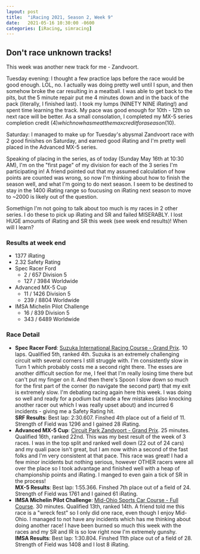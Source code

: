 ```yaml
---
layout: post
title:  "iRacing 2021, Season 2, Week 9"
date:   2021-05-16 10:30:00 -0600
categories: [iRacing, simracing]
---
```

## Don't race unknown tracks!

This week was another new track for me - Zandvoort. 

Tuesday evening: I thought a few practice laps before the race would be good enough. LOL, no. I actually was doing pretty well until I spun, and then somehow broke the car resulting in a meatball. I was able to get back to the pits, but the 5 minute repair put me 4 minutes down and in the back of the pack (literally, I finished last). I took my lumps (NINETY NINE iRating!) and spent time learning the track. My pace was good enough for 10th - 12th so next race will be better. As a small consolation, I completed my MX-5 series completion credit ($4) which now has me at the max credit for a season ($10). 

Saturday: I managed to make up for Tuesday's abysmal Zandvoort race with 2 good finishes on Saturday, and earned good iRating and I'm pretty well placed in the Advanced MX-5 series. 

Speaking of placing in the series, as of today (Sunday May 16th at 10:30 AM), I'm on the "first page" of my division for each of the 3 series I'm participating in! A friend pointed out that my assumed calculation of how points are counted was wrong, so now I'm thinking about how to finish the season well, and what I'm going to do next season. I seem to be destined to stay in the 1400 iRating range so foucusing on iRating next season to move to ~2000 is likely out of the question.

Somethign I'm not going to talk about too much is my races in 2 other series. I do these to pick up iRating and SR and failed MISERABLY. I lost HUGE amounts of iRating and SR this week (see week end results)! When will I learn?

### Results at week end
* 1377 iRating
* 2.32 Safety Rating
* Spec Racer Ford
  + 2 / 657 Division 5
  + 127 / 3984 Worldwide
* Advanced MX-5 Cup
  + 11 / 1426 Division 5 
  + 239 / 8804 Worldwide
* IMSA Michelin Pilot Challenge
  + 16 / 839 Division 5
  + 343 / 6489 Worldwide

### Race Detail
* **Spec Racer Ford**: [Suzuka International Racing Course - Grand Prix](https://members.iracing.com/membersite/member/EventResult.do?&subsessionid=38745714). 10 laps. Qualified 5th, ranked 4th. Suzuka is an extremely challenging circuit with several corners I still struggle with. I'm consistently slow in Turn 1 which probably costs me a second right there. The esses are another difficult section for me, I feel that I'm really losing time there but can't put my finger on it. And then there's Spoon I slow down so much for the first part of the corner (to navigate the second part) that my exit is extremely slow. I'm debating racing again here this week. I was doing so well and ready for a podium but made a few mistakes (also knocking another racer out which I was really upset about) and incurred 6 incidents - giving me a Safety Rating hit.  
**SRF Results**: Best lap: 2:30.607. Finshed 4th place out of a field of 11. Strength of Field was 1296 and I gained 28 iRating.  
* **Advanced MX-5 Cup**: [Circuit Park Zandvoort - Grand Prix](https://members.iracing.com/membersite/member/EventResult.do?&subsessionid=38804442). 25 minutes. Qualified 16th, ranked 22nd. This was my best result of the week of 3 races. I was in the top split and ranked well down (22 out of 24 cars) and my quali pace isn't great, but I am now within a second of the fast folks and I'm very consistent at that pace. This race was great! I had a few minor incidents but nothing serious, however OTHER racers were all over the place so I took advantage and finished well with a heap of championship points and iRating. I manged to even gain a tick of SR in the process!  
**MX-5 Results**: Best lap: 1:55.366. Finshed 7th place out of a field of 24. Strength of Field was 1761 and I gained 61 iRating.
* **IMSA Michelin Pilot Challenge**: [Mid-Ohio Sports Car Course - Full Course](https://members.iracing.com/membersite/member/EventResult.do?&subsessionid=38775264). 30 minutes. Qualified 13th, ranked 14th. A friend told me this race is a "wreck fest" so I only did one race, even though I enjoy Mid-Ohio. I managed to not have any incidents which has me thinking about doing another race! I have been burned so much this week with the races and my SR and IR is so low right now I'm extremely gunshy.  
**IMSA Results**: Best lap: 1:30.804. Finshed 11th place out of a field of 28. Strength of Field was 1408 and I lost 8 iRating.
